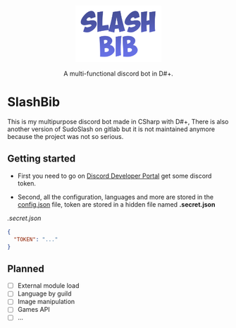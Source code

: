 <div align="center">
    <img src="logo.png" alt="slashbib logo" height="128">
    <p>A multi-functional discord bot in D#+.</p>
</div>

# SlashBib

This is my multipurpose discord bot made in CSharp with D#+, There is also another version of SudoSlash on gitlab but it is not maintained anymore because the project was not so serious.

## Getting started

- First you need to go on [Discord Developer Portal](https://discord.com/developers/applications) get some discord token.

- Second, all the configuration, languages and more are stored in the [config.json](src/SlashBib/config.json) file, token are stored in a hidden file named **.secret.json**

*.secret.json*

```json
{
  "TOKEN": "..."
}
```

## Planned

- [ ] External module load
- [ ] Language by guild
- [ ] Image manipulation
- [ ] Games API
- [ ] ...
